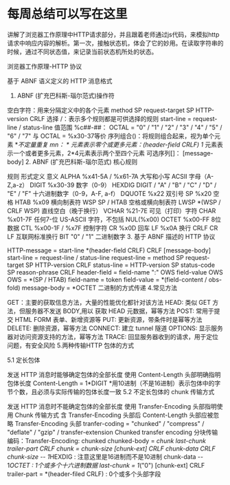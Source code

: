 # 每周总结可以写在这里

讲解了浏览器工作原理中HTTP请求部分，并且跟着老师通过js代码，来模拟http请求中响应内容的解析。第一次，接触状态机，体会了它的妙用。在读取字符串的时候，通过不同状态值，来记录当前状态机所处的状态。

浏览器工作原理-HTTP 协议

基于 ABNF 语义定义的 HTTP 消息格式

1. ABNF (扩充巴科斯-瑙尔范式)操作符

空白字符：用来分隔定义中的各个元素 method SP request-target SP HTTP-version CRLF
选择 /：表示多个规则都是可供选择的规则 start-line = request-line / status-line
值范围 %c##-##： OCTAL = "0" / "1" / "2" / "3" / "4" / "5" / "6" / "7" 与 OCTAL = %x30-37等价
序列组合()：将规则组合起来，视为单个元素
**不定量重复 m*n： * 元素表示零个或更多元素：*(header-field CRLF) 1* 元素表示一个或者更多元素，2*4元素表示两个至四个元素
可选序列[]： [message-body]
2. ABNF (扩充巴科斯-瑙尔范式) 核心规则

规则	形式定义	意义
ALPHA	%x41-5A / %x61-7A	大写和小写 ACSII 字母（A-Z,a-z）
DIGIT	%x30-39	数字（0-9）
HEXDIG	DIGIT / "A" / "B" / "C" / "D" / "E" / "F"	十六进制数字（0-9，A-F, a-f）
DQUOTE	%x22	双引号
SP	%x20	空格
HTAB	%x09	横向制表符
WSP	SP / HTAB	空格或横向制表符
LWSP	*(WSP / CRLF WSP)	直线空白（晚于换行）
VCHAR	%21-7E	可见（打印）字符
CHAR	%x01-7F	任何7-位 US-ASCII 字符，不包括 NUL(%x00)
OCTET	%x00-FF	8位数据
CTL	%x00-1F / %x7F	控制字符
CR	%x0D	回车
LF	%x0A	换行
CRLF	CR LF	互联网标准换行
BIT	"0" / "1"	二进制数字
3. 基于 ABNF 描述的 HTTP 协议

HTTP-message = start-line *(header-field CRLF) CRLF [message-body]
  start-line = request-line / status-line
     request-line = method SP request-target SP HTTP-version CRLF
     status-line = HTTP-version SP status-code SP reason-phrase CRLF
  header-field = field-name ":" OWS field-value OWS
    OWS = *(SP / HTAB)
       field-name = token
       field-value = *(field-content / obs-fold)
  message-body = *OCTET  二进制的方式传递 
4.常见方法

GET：主要的获取信息方法，大量的性能优化都针对该方法
HEAD: 类似 GET 方法，但服务器不发送 BODY,用以 获取 HEAD 元数据，幂等方法
POST: 常用于提交 HTML FORM 表单、新增资源等
PUT: 更新资源，带条件时是幂等方法
DELETE: 删除资源，幂等方法
CONNECT: 建立 tunnel 隧道
OPTIONS: 显示服务器对访问资源支持的方法，幂等方法
TRACE: 回显服务器收到的请求，用于定位问题，有安全风险
5.两种传输HTTP 包体的方式

5.1 定长包体

发送 HTTP 消息时能够确定包体的全部长度
使用 Content-Length 头部明确指明包体长度
Content-Length = 1*DIGIT *用10进制（不是16进制）表示包体中的字节个数，且必须与实际传输的包体长度一致
5.2 不定长包体的 chunk 传输方式

发送 HTTP 消息时不能确定包体的全部长度
使用 Transfer-Encoding 头部指明使用 Chunk 传输方式
含 Transfer-Encoding 头部后 Content-Length 头部应被忽略
Transfer-Encoding 头部
tranfer-coding = "chunked" / "compress" / "deflate" / "gzip" / transfer-extension
Chunked transfer encoding 分块传输编码：Transfer-Encoding: chunked
chunked-body = *chunk
last-chunk trailer-part CRLF
chunk = chunk-size [chunk-ext] CRLF chunk-data CRLF
chunk-size -- 1*HEXDIG : 注意这里是16进制而不是10进制
chunk-data -- 1*OCTET : 1个或多个十六进制数据
last-chunk = 1*("0") [chunk-ext] CRLF
trailer-part = *(header-filed CRLF) : 0个或多个头部字段
